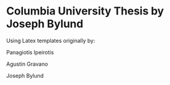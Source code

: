 Columbia University Thesis by Joseph Bylund
===========================================
Using Latex templates originally by:

Panagiotis Ipeirotis

Agustin Gravano

Joseph Bylund
